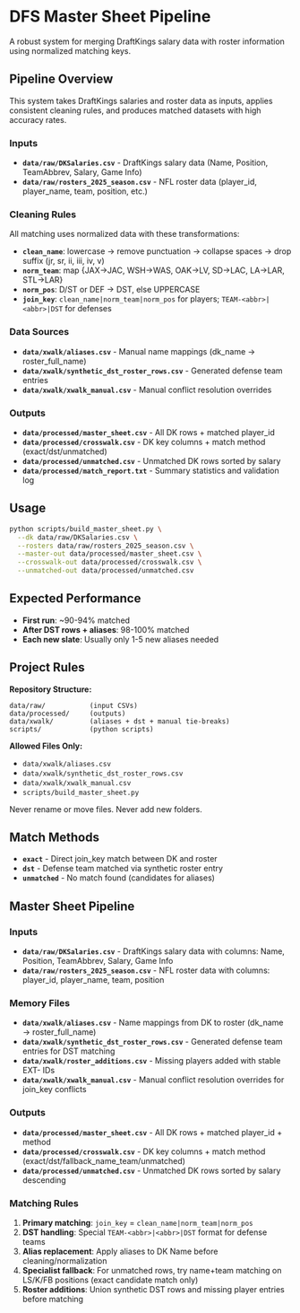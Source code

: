 # DFS Master Sheet Pipeline

A robust system for merging DraftKings salary data with roster information using normalized matching keys.

## Pipeline Overview

This system takes DraftKings salaries and roster data as inputs, applies consistent cleaning rules, and produces matched datasets with high accuracy rates.

### Inputs

- **`data/raw/DKSalaries.csv`** - DraftKings salary data (Name, Position, TeamAbbrev, Salary, Game Info)
- **`data/raw/rosters_2025_season.csv`** - NFL roster data (player_id, player_name, team, position, etc.)

### Cleaning Rules

All matching uses normalized data with these transformations:

- **`clean_name`**: lowercase → remove punctuation → collapse spaces → drop suffix (jr, sr, ii, iii, iv, v)
- **`norm_team`**: map {JAX→JAC, WSH→WAS, OAK→LV, SD→LAC, LA→LAR, STL→LAR}
- **`norm_pos`**: D/ST or DEF → DST, else UPPERCASE
- **`join_key`**: `clean_name|norm_team|norm_pos` for players; `TEAM-<abbr>|<abbr>|DST` for defenses

### Data Sources

- **`data/xwalk/aliases.csv`** - Manual name mappings (dk_name → roster_full_name)
- **`data/xwalk/synthetic_dst_roster_rows.csv`** - Generated defense team entries
- **`data/xwalk/xwalk_manual.csv`** - Manual conflict resolution overrides

### Outputs

- **`data/processed/master_sheet.csv`** - All DK rows + matched player_id
- **`data/processed/crosswalk.csv`** - DK key columns + match method (exact/dst/unmatched)
- **`data/processed/unmatched.csv`** - Unmatched DK rows sorted by salary
- **`data/processed/match_report.txt`** - Summary statistics and validation log

## Usage

```bash
python scripts/build_master_sheet.py \
  --dk data/raw/DKSalaries.csv \
  --rosters data/raw/rosters_2025_season.csv \
  --master-out data/processed/master_sheet.csv \
  --crosswalk-out data/processed/crosswalk.csv \
  --unmatched-out data/processed/unmatched.csv
```

## Expected Performance

- **First run**: ~90-94% matched
- **After DST rows + aliases**: 98-100% matched  
- **Each new slate**: Usually only 1-5 new aliases needed

## Project Rules

**Repository Structure:**
```
data/raw/           (input CSVs)
data/processed/     (outputs)
data/xwalk/         (aliases + dst + manual tie-breaks)
scripts/            (python scripts)
```

**Allowed Files Only:**
- `data/xwalk/aliases.csv`
- `data/xwalk/synthetic_dst_roster_rows.csv`
- `data/xwalk/xwalk_manual.csv`
- `scripts/build_master_sheet.py`

Never rename or move files. Never add new folders.

## Match Methods

- **`exact`** - Direct join_key match between DK and roster
- **`dst`** - Defense team matched via synthetic roster entry
- **`unmatched`** - No match found (candidates for aliases)

## Master Sheet Pipeline

### Inputs
- **`data/raw/DKSalaries.csv`** - DraftKings salary data with columns: Name, Position, TeamAbbrev, Salary, Game Info
- **`data/raw/rosters_2025_season.csv`** - NFL roster data with columns: player_id, player_name, team, position

### Memory Files
- **`data/xwalk/aliases.csv`** - Name mappings from DK to roster (dk_name → roster_full_name)
- **`data/xwalk/synthetic_dst_roster_rows.csv`** - Generated defense team entries for DST matching
- **`data/xwalk/roster_additions.csv`** - Missing players added with stable EXT- IDs
- **`data/xwalk/xwalk_manual.csv`** - Manual conflict resolution overrides for join_key conflicts

### Outputs
- **`data/processed/master_sheet.csv`** - All DK rows + matched player_id + method
- **`data/processed/crosswalk.csv`** - DK key columns + match method (exact/dst/fallback_name_team/unmatched)
- **`data/processed/unmatched.csv`** - Unmatched DK rows sorted by salary descending

### Matching Rules
1. **Primary matching**: `join_key` = `clean_name|norm_team|norm_pos`
2. **DST handling**: Special `TEAM-<abbr>|<abbr>|DST` format for defense teams
3. **Alias replacement**: Apply aliases to DK Name before cleaning/normalization
4. **Specialist fallback**: For unmatched rows, try name+team matching on LS/K/FB positions (exact candidate match only)
5. **Roster additions**: Union synthetic DST rows and missing player entries before matching
